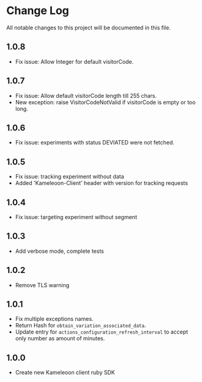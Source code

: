 # Change Log
All notable changes to this project will be documented in this file.

## 1.0.8
* Fix issue: Allow Integer for default visitorCode.

## 1.0.7
* Fix issue: Allow default visitorCode length till 255 chars.
* New exception: raise VisitorCodeNotValid if visitorCode is empty or too long.

## 1.0.6
* Fix issue: experiments with status DEVIATED were not fetched.

## 1.0.5
* Fix issue: tracking experiment without data
* Added 'Kameleoon-Client' header with version for tracking requests

## 1.0.4
* Fix issue: targeting experiment without segment

## 1.0.3
* Add verbose mode, complete tests

## 1.0.2
* Remove TLS warning

## 1.0.1
* Fix multiple exceptions names.
* Return Hash for `obtain_variation_associated_data`.
* Update entry for `actions_configuration_refresh_interval` to accept only number as amount of minutes.

## 1.0.0
* Create new Kameleoon client ruby SDK
